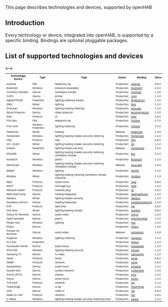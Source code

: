 This page describes technologies and devices, supported by openHAB

## Introduction

Every technology or device, integrated into openHAB, is supported by a specific binding. Bindings are optional pluggable packages.

## List of supported technologies and devices

<table style="font-size: 8px">
<tr>
	<th>Technology/<br>Device</th>
	<th>Type</th>
	<th>Tags</th>
	<th>Status</th>
	<th>Binding</th>
	<th>Since</th>
</tr>
<!-->
<tr>
	<td></td>
	<td></td>
	<td></td>
	<td></td>
	<td><a href=""></a></td>
	<td></td>
</tr>
<-->
<tr>
	<td>Asterisk</td>
	<td>PBX</td>
	<td>telephony sip</td>
	<td>Production</td>
	<td><a href="https://github.com/openhab/openhab/wiki/Asterisk-Binding">asterisk</a></td>
	<td>0.9.0</td>
</tr>
<tr>
	<td>Bluetooth</td>
	<td>Wireless</td>
	<td>presence wearables</td>
	<td>Production</td>
	<td><a href="https://github.com/openhab/openhab/wiki/Bluetooth-Binding">bluetooth</a></td>
	<td>0.3.0</td>
</tr>
<tr>
	<td>ComfoAir Zehnder</td>
	<td>Device</td>
	<td>ventilation climate</td>
	<td>Production</td>
	<td><a href="https://github.com/openhab/openhab/wiki/Comfo-Air-Binding">comfoair</a></td>
	<td>1.3.0</td>
</tr>
<tr>
	<td>CUPS</td>
	<td>Device</td>
	<td>printer</td>
	<td>Production</td>
	<td><a href="https://github.com/openhab/openhab/wiki/CUPS-Binding">cups</a></td>
	<td>1.1.0</td>
</tr>
<tr>
	<td>digitalSTROM</td>
	<td>Powerline</td>
	<td>lighting metering shades</td>
	<td>Production</td>
	<td><a href="https://github.com/openhab/openhab/wiki/digitalSTROM-Binding">digitalstrom</a></td>
	<td>1.3.0</td>
</tr>
<tr>
	<td>DMX</td>
	<td>Wired</td>
	<td>lighting</td>
	<td>Production</td>
	<td><a href="https://github.com/openhab/openhab/wiki/DMX-Binding">dmx</a></td>
	<td>1.2.0</td>
</tr>
<tr>
	<td>EnOcean</td>
	<td>Wireless</td>
	<td>lighting heating metering</td>
	<td>Production</td>
	<td><a href="https://github.com/openhab/openhab/wiki/EnOcean-Binding">enocean</a></td>
	<td>1.3.0</td>
</tr>
<tr>
	<td>Epson Projector</td>
	<td>Device</td>
	<td>video projector</td>
	<td>Production</td>
	<td><a href="https://github.com/openhab/openhab/wiki/Epson-Projector-Binding">epsonprojector</a></td>
	<td>1.3.0</td>
</tr>
<tr>
	<td>Exec</td>
	<td>Protocol</td>
	<td>cli</td>
	<td>Production</td>
	<td><a href="https://github.com/openhab/openhab/wiki/Exec-Binding">exec</a></td>
	<td>0.6.0</td>
</tr>
<tr>
	<td>Fritz Box</td>
	<td>PBX</td>
	<td>telephony sip</td>
	<td>Production</td>
	<td><a href="https://github.com/openhab/openhab/wiki/Fritz-Box-Binding">fritzbox</a></td>
	<td>0.7.0</td>
</tr>
<tr>
	<td>Fritz AHA</td>
	<td>Wireless Powerline</td>
	<td>lighting metering</td>
	<td>Production</td>
	<td><a href="https://github.com/openhab/openhab/wiki/Fritz-AHA-Binding">fritzaha</a></td>
	<td>1.3.0</td>
</tr>
<tr>
	<td>Heatmiser</td>
	<td>Wired</td>
	<td>heating</td>
	<td>Release</td>
	<td><a href="https://github.com/openhab/openhab/wiki/Heatmiser-Binding">heatmiser</a></td>
	<td>1.4.0</td>
</tr>
<tr>
	<td>Homematic</td>
	<td>Wireless</td>
	<td>lighting heating shades security metering</td>
	<td>Production</td>
	<td><a href="https://github.com/openhab/openhab/wiki/Homematic-Binding">homematic</a></td>
	<td>1.2.0</td>
</tr>
<tr>
	<td>Http</td>
	<td>Protocol</td>
	<td>http</td>
	<td>Production</td>
	<td><a href="https://github.com/openhab/openhab/wiki/Http-Binding">http</a></td>
	<td>0.6.0</td>
</tr>
<tr>
	<td>IHC / ELKO</td>
	<td>Wired</td>
	<td>lighting heating shades security metering</td>
	<td>Production</td>
	<td><a href="https://github.com/openhab/openhab/wiki/IHC-Binding">ihc</a></td>
	<td>1.1.0</td>
</tr>
<tr>
	<td>Insteon</td>
	<td>Powerline</td>
	<td>lighting shades security</td>
	<td>Release</td>
	<td><a href="https://github.com/openhab/openhab/wiki/Insteon-Hub-Binding">insteonhub</a></td>
	<td>1.4.0</td>
</tr>
<tr>
	<td>KNX/EIB</td>
	<td>Wired</td>
	<td>lighting heating shades security metering ventilation climate</td>
    <td>Production</td>
	<td><a href="https://github.com/openhab/openhab/wiki/KNX-Binding">knx</a></td>
	<td>0.1.0</td>
</tr>
<tr>
	<td>Koubachi</td>
	<td>Wireless</td>
	<td>plants</td>
	<td>Production</td>
	<td><a href="https://github.com/openhab/openhab/wiki/Koubachi-Binding">koubachi</a></td>
	<td>1.2.0</td>
</tr>
<tr>
	<td>MAX!Cube</td>
	<td>Wireless</td>
	<td>lighting heating shades security metering ventilation climate</td>
	<td>Release</td>
	<td><a href="https://github.com/openhab/openhab/wiki/MAX%21Cube-Binding">maxcube</a></td>
	<td>1.4.0</td>
</tr>
<tr>
	<td>Milight</td>
	<td>Wireless</td>
	<td>lighting</td>
	<td>Production</td>
	<td><a href="https://github.com/openhab/openhab/wiki/Milight-Binding">milight</a></td>
	<td>1.3.0</td>
</tr>
<tr>
	<td>Modbus</td>
	<td>Wired</td>
	<td>lighting heating metering ventilation climate industrial</td>
	<td>Production</td>
	<td><a href="https://github.com/openhab/openhab/wiki/Modbus-Tcp-Binding">modbus</a></td>
	<td>1.1.0</td>
</tr>
<tr>
	<td>Mpd</td>
	<td>Protocol</td>
	<td>audio music</td>
	<td>Production</td>
	<td><a href="https://github.com/openhab/openhab/wiki/Mpd-Binding">mpd</a></td>
	<td>0.8.0</td>
</tr>
<tr>
	<td>MQTT</td>
	<td>Protocol</td>
	<td>message bus</td>
	<td>Production</td>
	<td><a href="https://github.com/openhab/openhab/wiki/MQTT-Binding">mqtt</a></td>
	<td>1.3.0</td>
</tr>
<tr>
	<td>Network Health</td>
	<td>Protocol</td>
	<td>network ping</td>
	<td>Production</td>
	<td><a href="https://github.com/openhab/openhab/wiki/Network-Health-Binding">nh</a></td>
	<td>0.6.0</td>
</tr>
<tr>
	<td>Nibe Heat Pump</td>
	<td>Device</td>
	<td>heating heatpump</td>
	<td>Production</td>
	<td><a href="https://github.com/openhab/openhab/wiki/Nibe-Heat-Pump-Binding">nibeheatpump</a></td>
	<td>1.3.0</td>
</tr>
<tr>
	<td>Nikobus</td>
	<td>Wired</td>
	<td>lighting shades security</td>
	<td>Production</td>
	<td><a href="https://github.com/openhab/openhab/wiki/Nikobus-Binding">nikobus</a></td>
	<td>1.3.0</td>
</tr>
<tr>
	<td>Novelan/Luxtronic</td>
	<td>Device</td>
	<td>heating heatpump</td>
	<td>Production</td>
	<td><a href="https://github.com/openhab/openhab/wiki/Novelan-Heat-Pump-Binding">novelanheatpump</a></td>
	<td>1.0.0</td>
</tr>
<tr>
	<td>NTP</td>
	<td>Protocol</td>
	<td>date time</td>
	<td>Production</td>
	<td><a href="https://github.com/openhab/openhab/wiki/Ntp-Binding">ntp</a></td>
	<td>0.8.0</td>
</tr>
<tr>
	<td>One Wire</td>
	<td>Wired</td>
	<td>lighting heating climate</td>
	<td>Production</td>
	<td><a href="https://github.com/openhab/openhab/wiki/One-Wire-Binding">onewire</a></td>
	<td>0.6.0</td>
</tr>
<tr>
	<td>Onkyo AV Receiver</td>
	<td>Device</td>
	<td>audio video</td>
	<td>Production</td>
	<td><a href="https://github.com/openhab/openhab/wiki/Onkyo-Binding">onkyo</a></td>
	<td>1.3.0</td>
</tr>
<tr>
	<td>Open Sprinkler</td>
	<td>Device</td>
	<td>plants</td>
	<td>Production</td>
	<td><a href="https://github.com/openhab/openhab/wiki/Open-Sprinkler">openSprinkler</a></td>
	<td>1.3.0</td>
</tr>
<tr>
	<td>Philips Hue</td>
	<td>Wireless</td>
	<td>lighting</td>
	<td>Production</td>
	<td><a href="https://github.com/openhab/openhab/wiki/Hue-Binding">hue</a></td>
	<td>1.2.0</td>
</tr>
<tr>
	<td>Piface</td>
	<td>Device</td>
	<td></td>
	<td>Production</td>
	<td><a href="https://github.com/openhab/openhab/wiki/Piface-Binding">piface</a></td>
	<td>1.3.0</td>
</tr>
<tr>
	<td>Pioneer AV Receiver</td>
	<td>Device</td>
	<td>audio video</td>
	<td>Release</td>
	<td><a href="https://github.com/openhab/openhab/wiki/Pioneer-AVR-Binding">pioneeravr</a></td>
	<td>1.4.0</td>
</tr>
<tr>
	<td>Plugwise</td>
	<td>Wireless</td>
	<td>lighting metering</td>
	<td>Production</td>
	<td><a href="https://github.com/openhab/openhab/wiki/Plugwise-Binding">plugwise</a></td>
	<td>1.1.0</td>
</tr>
<tr>
	<td>PLC Bus</td>
	<td>Powerline</td>
	<td></td>
	<td>Production</td>
	<td><a href="https://github.com/openhab/openhab/wiki/PLC-Bus-Binding">plcbus</a></td>
	<td>1.1.0</td>
</tr>
<tr>
	<td>Pulseaudio Server</td>
	<td>Device</td>
	<td>audio music</td>
	<td>Production</td>
	<td><a href="https://github.com/openhab/openhab/wiki/Pulseaudio-Binding">pulseaudio</a></td>
	<td>1.2.0</td>
</tr>
<tr>
	<td>RFXCOM</td>
	<td>Wireless</td>
	<td>lighting heating security</td>
	<td>Production</td>
	<td><a href="https://github.com/openhab/openhab/wiki/RFXCOM-Binding">rfxcom</a></td>
	<td>1.2.0</td>
</tr>
<tr>
	<td>Samsung TV</td>
	<td>Device</td>
	<td>tv video</td>
	<td>Production</td>
	<td><a href="https://github.com/openhab/openhab/wiki/Samsung-TV-Binding">samsungtv</a></td>
	<td>1.2.0</td>
</tr>
<tr>
	<td>Serial</td>
	<td>Protocol</td>
	<td>serial</td>
	<td>Production</td>
	<td><a href="https://github.com/openhab/openhab/wiki/Serial-Binding">serial</a></td>
	<td>0.6.0</td>
</tr>
<tr>
	<td>SNMP</td>
	<td>Protocol</td>
	<td>network</td>
	<td>Production</td>
	<td><a href="https://github.com/openhab/openhab/wiki/Snmp-Binding">snmp</a></td>
	<td>0.9.0</td>
</tr>
<tr>
	<td>Squeezebox</td>
	<td>Device</td>
	<td>audio music</td>
	<td>Production</td>
	<td><a href="https://github.com/openhab/openhab/wiki/Squeezebox-Binding">squeeze</a></td>
	<td>1.3.0</td>
</tr>
<tr>
	<td>System Info</td>
	<td>Device</td>
	<td>system network</td>
	<td>Production</td>
	<td><a href="https://github.com/openhab/openhab/wiki/Systeminfo-Binding">systeminfo</a></td>
	<td>1.3.0</td>
</tr>
<tr>
	<td>Somfy URTSI</td>
	<td>Device</td>
	<td>shades</td>
	<td>Production</td>
	<td><a href="https://github.com/openhab/openhab/wiki/URTSI-Binding">urtsi</a></td>
	<td>1.3.0</td>
</tr>
<tr>
	<td>Sonos</td>
	<td>Device</td>
	<td>audio music</td>
	<td>Production</td>
	<td><a href="https://github.com/openhab/openhab/wiki/Sonos-Binding">sonos</a></td>
	<td>1.1.0</td>
</tr>
<tr>
	<td>TCP/UDP</td>
	<td>Protocol</td>
	<td>network</td>
	<td>Production</td>
	<td><a href="https://github.com/openhab/openhab/wiki/TCP-Binding">tcp</a></td>
	<td>1.1.0</td>
</tr>
<tr>
	<td>Tinkerforge</td>
	<td>Device</td>
	<td>io diy</td>
	<td>Production</td>
	<td><a href="https://github.com/openhab/openhab/wiki/Tinkerforge-Binding">tinkerforge</a></td>
	<td>1.3.0</td>
</tr>
<tr>
	<td>VDR</td>
	<td>Device</td>
	<td>video tv</td>
	<td>Production</td>
	<td><a href="https://github.com/openhab/openhab/wiki/VDR-Binding">vdr</a></td>
	<td>0.9.0</td>
</tr>
<tr>
	<td>Wake on LAN</td>
	<td>Protocol</td>
	<td>network</td>
	<td>Production</td>
	<td><a href="https://github.com/openhab/openhab/wiki/Wake-on-LAN-Binding-%28WoL%29">wol</a></td>
	<td>0.6.0</td>
</tr>
<tr>
	<td>Z-Wave</td>
	<td>Wireless</td>
	<td>lighting heating shades security metering locks</td>
	<td>Production</td>
	<td><a href="https://github.com/openhab/openhab/wiki/Z-Wave-Binding">zwave</a></td>
	<td>1.3.0</td>
</tr>
</table>

